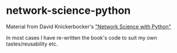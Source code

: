 # network-science-python
Material from David Knickerbocker's ["Network Science with Python"](https://www.packtpub.com/product/network-science-with-python/9781801073691)

In most cases I have re-written the book's code to suit my own tastes/reusability etc.
